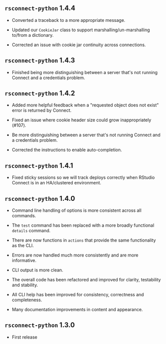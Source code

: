 `rsconnect-python` 1.4.4
--------------------------------------------------------------------------------
*   Converted a traceback to a more appropriate message.

*   Updated our `CookieJar` class to support marshalling/un-marshalling to/from
    a dictionary.

*   Corrected an issue with cookie jar continuity across connections.


`rsconnect-python` 1.4.3
--------------------------------------------------------------------------------
*   Finished being more distinguishing between a server that's not running Connect
    and a credentials problem.


`rsconnect-python` 1.4.2
--------------------------------------------------------------------------------
*   Added more helpful feedback when a "requested object does not exist" error is
    returned by Connect.

*   Fixed an issue where cookie header size could grow inappropriately (#107).

*   Be more distinguishing between a server that's not running Connect and a
    credentials problem.

*   Corrected the instructions to enable auto-completion.


`rsconnect-python` 1.4.1
--------------------------------------------------------------------------------
*   Fixed sticky sessions so we will track deploys correctly when RStudio Connect
    is in an HA/clustered environment.


`rsconnect-python` 1.4.0
--------------------------------------------------------------------------------
*   Command line handling of options is more consistent across all commands.

*   The `test` command has been replaced with a more broadly functional `details`
    command.

*   There are now functions in `actions` that provide the same functionality as the
    CLI.

*   Errors are now handled much more consistently and are more informative.

*   CLI output is more clean.

*   The overall code has been refactored and improved for clarity, testability and
    stability.

*   All CLI help has been improved for consistency, correctness and completeness.

*   Many documentation improvements in content and appearance.


`rsconnect-python` 1.3.0
--------------------------------------------------------------------------------
*   First release
